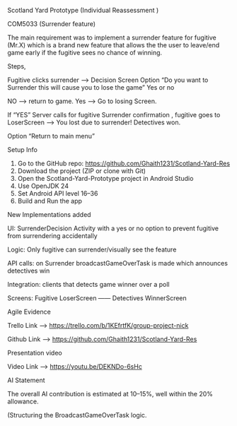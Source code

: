 Scotland Yard Prototype (Individual Reassessment )

COM5033 (Surrender feature)

The main requirement was to implement a surrender feature for fugitive (Mr.X) which is a brand new feature that allows the the user to leave/end game early if the fugitive sees no chance of winning.

Steps,

Fugitive clicks surrender —> Decision Screen
Option “Do you want to Surrender this will cause you to lose the game”    Yes or no

NO —> return to game.       Yes —> Go to losing Screen.

If “YES” Server calls for fugitive Surrender confirmation , fugitive goes to LoserScreen —>  You lost due to surrender! Detectives won.

Option “Return to main menu”


Setup Info

1. Go to the GitHub repo: https://github.com/Ghaith1231/Scotland-Yard-Res
2. Download the project (ZIP or clone with Git)
3. Open the Scotland-Yard-Prototype project in Android Studio
4. Use OpenJDK 24
5. Set Android API level 16–36
6. Build and Run the app




New Implementations added

UI: SurrenderDecision Activity with a yes or no option to prevent fugitive from surrendering accidentally

Logic: Only fugitive can surrender/visually see the feature

API calls: on Surrender broadcastGameOverTask is made which announces detectives win

Integration: clients that detects game winner over a poll

Screens: Fugitive LoserScreen —— Detectives WinnerScreen



Agile Evidence

Trello Link —>  https://trello.com/b/1KEfrtfK/group-project-nick

Github Link —> https://github.com/Ghaith1231/Scotland-Yard-Res


Presentation video

Video Link —> https://youtu.be/DEKNDo-6sHc





AI Statement

The overall AI contribution is estimated at 10–15%, well within the 20% allowance.

(Structuring the BroadcastGameOverTask logic.